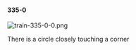 #### 335-0
![train-335-0-0.png](https://github.com/lil-lab/nlvr/raw/master/nlvr/train/images/36/train-335-0-0.png "train-335-0-0.png")

There is a circle closely touching a corner